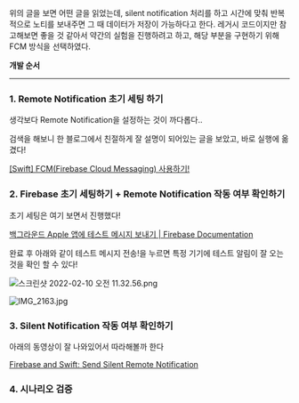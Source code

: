 위의 글을 보면 어떤 글을 읽었는데, silent notification 처리를 하고 시간에 맞춰 반복적으로 노티를 보내주면 그 때 데이터가 저장이 가능하다고 한다. 레거시 코드이지만 참고해보면 좋을 것 같아서 약간의 실험을 진행하려고 하고, 해당 부분을 구현하기 위해 FCM 방식을 선택하였다. 

**개발 순서**

---

### 1. Remote Notification 초기 세팅 하기

생각보다 Remote Notification을 설정하는 것이 까다롭다..

검색을 해보니 한 블로그에서 친절하게 잘 설명이 되어있는 글을 보았고, 바로 실행에 옮겼다!

[[Swift] FCM(Firebase Cloud Messaging) 사용하기!](https://developer-fury.tistory.com/53)

### 2. Firebase 초기 세팅하기 +  Remote Notification 작동 여부 확인하기

초기 세팅은 여기 보면서 진행했다!

[백그라운드 Apple 앱에 테스트 메시지 보내기 | Firebase Documentation](https://firebase.google.com/docs/cloud-messaging/ios/first-message?hl=ko)

완료 후 아래와 같이 테스트 메시지 전송!을 누르면 특정 기기에 테스트 알림이 잘 오는 것을 확인 할 수 있다!

![스크린샷 2022-02-10 오전 11.32.56.png](https://s3-us-west-2.amazonaws.com/secure.notion-static.com/e70d7f23-66df-4b84-8e06-124e87d2dd3c/스크린샷_2022-02-10_오전_11.32.56.png)

![IMG_2163.jpg](https://s3-us-west-2.amazonaws.com/secure.notion-static.com/29e4a785-dd5e-47d0-80c5-35d47a4c4f99/IMG_2163.jpg)

### 3. Silent Notification 작동 여부 확인하기

아래의 동영상이 잘 나와있어서 따라해볼까 한다

[Firebase and Swift: Send Silent Remote Notification](https://www.youtube.com/watch?v=Xde7ns5w9LM)

### 4. 시나리오 검증
